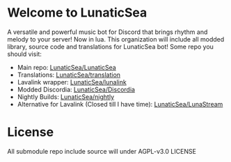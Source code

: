 # Welcome to LunaticSea
A versatile and powerful music bot for Discord that brings rhythm and melody to your server! Now in lua. 
This organization will include all modded library, source code and translations for LunaticSea bot! 
Some repo you should visit:

- Main repo: [LunaticSea/LunaticSea](https://github.com/LunaticSea/LunaticSea/)
- Translations: [LunaticSea/translation](https://github.com/LunaticSea/translation)
- Lavalink wrapper: [LunaticSea/lunalink](https://github.com/LunaticSea/lunalink)
- Modded Discordia: [LunaticSea/Discordia](https://github.com/LunaticSea/Discordia)
- Nightly Builds: [LunaticSea/nightly](https://github.com/LunaticSea/nightly)
- Alternative for Lavalink (Closed till I have time): [LunaticSea/LunaStream](https://github.com/LunaticSea/LunaStream)

# License
All submodule repo include source will under AGPL-v3.0 LICENSE

